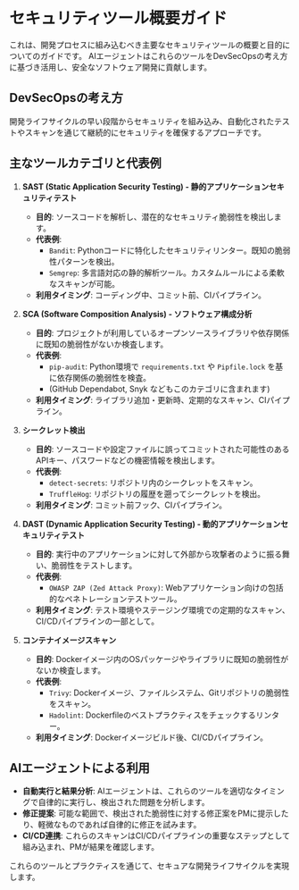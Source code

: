 # セキュリティツール概要ガイド

これは、開発プロセスに組み込むべき主要なセキュリティツールの概要と目的についてのガイドです。
AIエージェントはこれらのツールをDevSecOpsの考え方に基づき活用し、安全なソフトウェア開発に貢献します。

## DevSecOpsの考え方

開発ライフサイクルの早い段階からセキュリティを組み込み、自動化されたテストやスキャンを通じて継続的にセキュリティを確保するアプローチです。

## 主なツールカテゴリと代表例

1.  **SAST (Static Application Security Testing) - 静的アプリケーションセキュリティテスト**
    *   **目的**: ソースコードを解析し、潜在的なセキュリティ脆弱性を検出します。
    *   **代表例**:
        *   `Bandit`: Pythonコードに特化したセキュリティリンター。既知の脆弱性パターンを検出。
        *   `Semgrep`: 多言語対応の静的解析ツール。カスタムルールによる柔軟なスキャンが可能。
    *   **利用タイミング**: コーディング中、コミット前、CIパイプライン。

2.  **SCA (Software Composition Analysis) - ソフトウェア構成分析**
    *   **目的**: プロジェクトが利用しているオープンソースライブラリや依存関係に既知の脆弱性がないか検査します。
    *   **代表例**:
        *   `pip-audit`: Python環境で `requirements.txt` や `Pipfile.lock` を基に依存関係の脆弱性を検査。
        *   (GitHub Dependabot, Snyk などもこのカテゴリに含まれます)
    *   **利用タイミング**: ライブラリ追加・更新時、定期的なスキャン、CIパイプライン。

3.  **シークレット検出**
    *   **目的**: ソースコードや設定ファイルに誤ってコミットされた可能性のあるAPIキー、パスワードなどの機密情報を検出します。
    *   **代表例**:
        *   `detect-secrets`: リポジトリ内のシークレットをスキャン。
        *   `TruffleHog`: リポジトリの履歴を遡ってシークレットを検出。
    *   **利用タイミング**: コミット前フック、CIパイプライン。

4.  **DAST (Dynamic Application Security Testing) - 動的アプリケーションセキュリティテスト**
    *   **目的**: 実行中のアプリケーションに対して外部から攻撃者のように振る舞い、脆弱性をテストします。
    *   **代表例**:
        *   `OWASP ZAP (Zed Attack Proxy)`: Webアプリケーション向けの包括的なペネトレーションテストツール。
    *   **利用タイミング**: テスト環境やステージング環境での定期的なスキャン、CI/CDパイプラインの一部として。

5.  **コンテナイメージスキャン**
    *   **目的**: Dockerイメージ内のOSパッケージやライブラリに既知の脆弱性がないか検査します。
    *   **代表例**:
        *   `Trivy`: Dockerイメージ、ファイルシステム、Gitリポジトリの脆弱性をスキャン。
        *   `Hadolint`: Dockerfileのベストプラクティスをチェックするリンター。
    *   **利用タイミング**: Dockerイメージビルド後、CI/CDパイプライン。

## AIエージェントによる利用

- **自動実行と結果分析**: AIエージェントは、これらのツールを適切なタイミングで自律的に実行し、検出された問題を分析します。
- **修正提案**: 可能な範囲で、検出された脆弱性に対する修正案をPMに提示したり、軽微なものであれば自律的に修正を試みます。
- **CI/CD連携**: これらのスキャンはCI/CDパイプラインの重要なステップとして組み込まれ、PMが結果を確認します。

これらのツールとプラクティスを通じて、セキュアな開発ライフサイクルを実現します。 